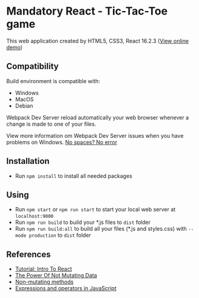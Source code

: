# Mandatory React - Tic-Tac-Toe game
This web application created by HTML5, CSS3, React 16.2.3 ([View online demo](https://nguyenkhois.github.io/mandatory-react/public/index.html))

## Compatibility
Build environment is compatible with:
* Windows
* MacOS
* Debian

Webpack Dev Server reload automatically your web browser whenever a change is made to one of your files.

View more information om Webpack Dev Server issues when you have problems on Windows. [No spaces? No error](https://github.com/webpack/webpack-dev-server/issues/1373)

## Installation
* Run `npm install` to install all needed packages

## Using
* Run `npm start` or `npm run start` to start your local web server at `localhost:9000`
* Run `npm run build` to build your *.js files to `dist` folder
* Run `npm run build:all` to build all your files (*.js and styles.css) with `--mode production` to `dist` folder

## References
* [Tutorial: Intro To React](https://reactjs.org/tutorial/tutorial.html)
* [The Power Of Not Mutating Data](https://reactjs.org/docs/optimizing-performance.html#the-power-of-not-mutating-data)
* [Non-mutating methods](https://developer.mozilla.org/en-US/docs/Web/JavaScript/Reference/Global_Objects/Array/prototype#Accessor_methods)
* [Expressions and operators in JavaScript](https://developer.mozilla.org/en-US/docs/Web/JavaScript/Reference/Operators)